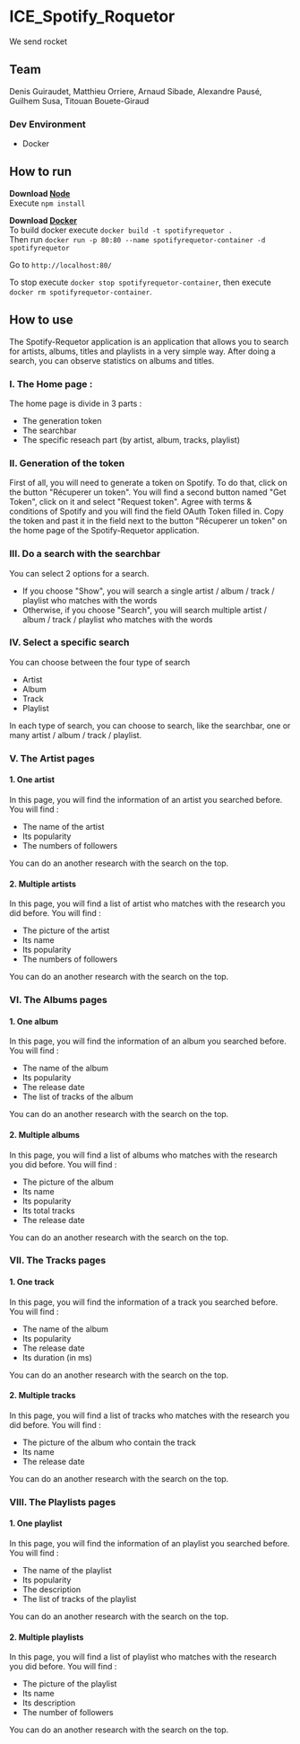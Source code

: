 # ICE_Spotify_Roquetor
We send rocket

## Team
Denis Guiraudet, Matthieu Orriere, Arnaud Sibade, Alexandre Pausé, Guilhem Susa, Titouan Bouete-Giraud

### Dev Environment
- Docker

## How to run

**Download [Node](https://nodejs.org/en/)**  
Execute `npm install`

**Download [Docker](https://www.docker.com/get-started)**  
To build docker execute `docker build -t spotifyrequetor .`  
Then run `docker run -p 80:80 --name spotifyrequetor-container -d spotifyrequetor`

Go to `http://localhost:80/`

To stop execute `docker stop spotifyrequetor-container`, then execute `docker rm spotifyrequetor-container`.

## How to use


The Spotify-Requetor application is an application that allows you to search for artists, albums, titles and playlists in a very simple way.
After doing a search, you can observe statistics on albums and titles.

### I. The Home page :


The home page is divide in 3 parts :
- The generation token
- The searchbar
- The specific reseach part (by artist, album, tracks, playlist)

### II. Generation of the token

First of all, you will need to generate a token on Spotify. To do that, click on the button "Récuperer un token".
You will find a second button named "Get Token", click on it and select "Request token". 
Agree with terms & conditions of Spotify and you will find the field OAuth Token filled in.
Copy the token and past it in the field next to the button "Récuperer un token" on the home page of the Spotify-Requetor application.

### III. Do a search with the searchbar

You can select 2 options for a search.
- If you choose "Show", you will search a single artist / album / track / playlist who matches with the words
- Otherwise, if you choose "Search", you will search multiple artist / album / track / playlist who matches with the words

### IV. Select a specific search

You can choose between the four type of search
 - Artist
 - Album
 - Track
 - Playlist

In each type of search, you can choose to search, like the searchbar, one or many artist / album / track / playlist.

### V. The Artist pages

#### 1. One artist 


In this page, you will find the information of an artist you searched before.
You will find :
- The name of the artist
- Its popularity
- The numbers of followers

You can do an another research with the search on the top.


#### 2. Multiple artists


In this page, you will find a list of artist who matches with the research you did before.
You will find :
- The picture of the artist
- Its name
- Its popularity
- The numbers of followers

You can do an another research with the search on the top.

### VI. The Albums pages

#### 1. One album
In this page, you will find the information of an album you searched before.
You will find :
- The name of the album
- Its popularity
- The release date
- The list of tracks of the album

You can do an another research with the search on the top.

#### 2. Multiple albums

In this page, you will find a list of albums who matches with the research you did before.
You will find :
- The picture of the album
- Its name
- Its popularity
- Its total tracks
- The release date

You can do an another research with the search on the top.

### VII. The Tracks pages

#### 1. One track

In this page, you will find the information of a track you searched before.
You will find :
- The name of the album
- Its popularity
- The release date
- Its duration (in ms)

You can do an another research with the search on the top.

#### 2. Multiple tracks

In this page, you will find a list of tracks who matches with the research you did before.
You will find :
- The picture of the album who contain the track
- Its name
- The release date

You can do an another research with the search on the top.

### VIII. The Playlists pages

#### 1. One playlist

In this page, you will find the information of an playlist you searched before.
You will find :
- The name of the playlist
- Its popularity
- The description
- The list of tracks of the playlist

You can do an another research with the search on the top.

#### 2. Multiple playlists

In this page, you will find a list of playlist who matches with the research you did before.
You will find :
- The picture of the playlist
- Its name
- Its description
- The number of followers

You can do an another research with the search on the top.
